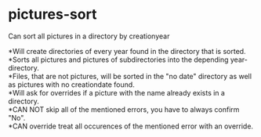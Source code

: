 # pictures-sort
Can sort all pictures in a directory by creationyear


*Will create directories of every year found in the directory that is sorted.<br>
*Sorts all pictures and pictures of subdirectories into the depending year-directory.<br>
*Files, that are not pictures, will be sorted in the "no date" directory as well as pictures with no creationdate found.<br>
*Will ask for overrides if a picture with the name already exists in a directory.<br>
*CAN NOT skip all of the mentioned errors, you have to always confirm "No".<br>
*CAN override treat all occurences of the mentioned error with an override.<br>

